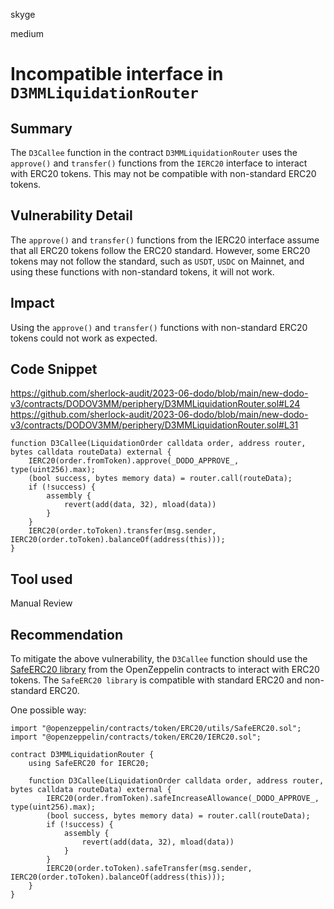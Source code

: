 skyge

medium

# Incompatible interface in `D3MMLiquidationRouter`

## Summary

The `D3Callee` function in the contract `D3MMLiquidationRouter` uses the `approve()` and `transfer()` functions from the `IERC20` interface to interact with ERC20 tokens. This may not be compatible with non-standard ERC20 tokens.

## Vulnerability Detail

The `approve()` and `transfer()` functions from the IERC20 interface assume that all ERC20 tokens follow the ERC20 standard. However, some ERC20 tokens may not follow the standard, such as `USDT`, `USDC` on Mainnet, and using these functions with non-standard tokens, it will not work.

## Impact

Using the `approve()` and `transfer()` functions with non-standard ERC20 tokens could not work as expected.

## Code Snippet

https://github.com/sherlock-audit/2023-06-dodo/blob/main/new-dodo-v3/contracts/DODOV3MM/periphery/D3MMLiquidationRouter.sol#L24
https://github.com/sherlock-audit/2023-06-dodo/blob/main/new-dodo-v3/contracts/DODOV3MM/periphery/D3MMLiquidationRouter.sol#L31

```solidity
function D3Callee(LiquidationOrder calldata order, address router, bytes calldata routeData) external {
    IERC20(order.fromToken).approve(_DODO_APPROVE_, type(uint256).max);
    (bool success, bytes memory data) = router.call(routeData);
    if (!success) {
        assembly {
            revert(add(data, 32), mload(data))
        }
    }
    IERC20(order.toToken).transfer(msg.sender, IERC20(order.toToken).balanceOf(address(this)));
}
```

## Tool used

Manual Review

## Recommendation

To mitigate the above vulnerability, the `D3Callee` function should use the [SafeERC20 library](https://github.com/OpenZeppelin/openzeppelin-contracts/blob/master/contracts/token/ERC20/utils/SafeERC20.sol) from the OpenZeppelin contracts to interact with ERC20 tokens. The `SafeERC20 library` is compatible with standard ERC20 and non-standard ERC20.

One possible way:

```solidity
import "@openzeppelin/contracts/token/ERC20/utils/SafeERC20.sol";
import "@openzeppelin/contracts/token/ERC20/IERC20.sol";

contract D3MMLiquidationRouter {
    using SafeERC20 for IERC20;

    function D3Callee(LiquidationOrder calldata order, address router, bytes calldata routeData) external {
        IERC20(order.fromToken).safeIncreaseAllowance(_DODO_APPROVE_, type(uint256).max);
        (bool success, bytes memory data) = router.call(routeData);
        if (!success) {
            assembly {
                revert(add(data, 32), mload(data))
            }
        }
        IERC20(order.toToken).safeTransfer(msg.sender, IERC20(order.toToken).balanceOf(address(this)));
    }
}
```
